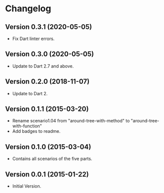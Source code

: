 # Changelog

## Version 0.3.1 (2020-05-05)

- Fix Dart linter errors.

## Version 0.3.0 (2020-05-05)

- Update to Dart 2.7 and above.

## Version 0.2.0 (2018-11-07)

- Update to Dart 2.

## Version 0.1.1 (2015-03-20)

- Rename scenario1.04 from "around-tree-with-method" to "around-tree-with-function"
- Add badges to readme.

## Version 0.1.0 (2015-03-04)

- Contains all scenarios of the five parts.

## Version 0.0.1 (2015-01-22)

- Initial Version.
